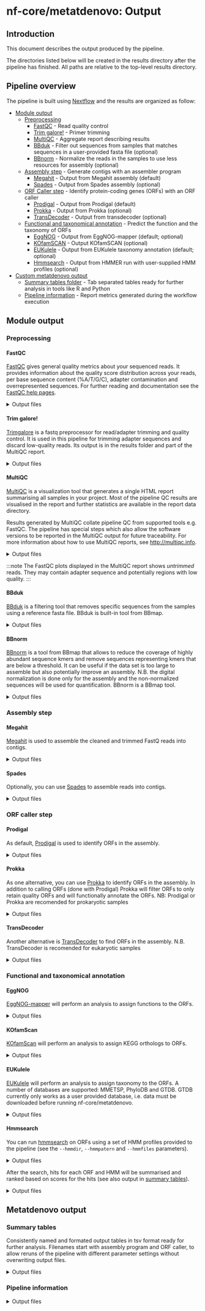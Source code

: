 # nf-core/metatdenovo: Output

## Introduction

This document describes the output produced by the pipeline.

The directories listed below will be created in the results directory after the pipeline has finished.
All paths are relative to the top-level results directory.

## Pipeline overview

The pipeline is built using [Nextflow](https://www.nextflow.io/) and the results are organized as follow:

- [Module output](#module-output)
  - [Preprocessing](#preprocessing)
    - [FastQC](#fastqc) - Read quality control
    - [Trim galore!](#trim-galore) - Primer trimming
    - [MultiQC](#multiqc) - Aggregate report describing results
    - [BBduk](#bbduk) - Filter out sequences from samples that matches sequences in a user-provided fasta file (optional)
    - [BBnorm](#bbnorm) - Normalize the reads in the samples to use less resources for assembly (optional)
  - [Assembly step](#assembly-step) - Generate contigs with an assembler program
    - [Megahit](#megahit) - Output from Megahit assembly (default)
    - [Spades](#spades) - Output from Spades assembly (optional)
  - [ORF Caller step](#orf-caller-step) - Identify protein-coding genes (ORFs) with an ORF caller
    - [Prodigal](#prodigal) - Output from Prodigal (default)
    - [Prokka](#prokka) - Output from Prokka (optional)
    - [TransDecoder](#transdecoder) - Output from transdecoder (optional)
  - [Functional and taxonomical annotation](#functional-and-taxonomical-annotation) - Predict the function and the taxonomy of ORFs
    - [EggNOG](#eggnog) - Output from EggNOG-mapper (default; optional)
    - [KOfamSCAN](#kofamscan) - Output KOfamSCAN (optional)
    - [EUKulele](#eukulele) - Output from EUKulele taxonomy annotation (default; optional)
    - [Hmmsearch](#hmmsearch) - Output from HMMER run with user-supplied HMM profiles (optional)
- [Custom metatdenovo output](#metatdenovo-output)
  - [Summary tables folder](#summary-tables) - Tab separated tables ready for further analysis in tools like R and Python
  - [Pipeline information](#pipeline-information) - Report metrics generated during the workflow execution

## Module output

### Preprocessing

#### FastQC

[FastQC](http://www.bioinformatics.babraham.ac.uk/projects/fastqc/) gives general quality metrics about your sequenced reads. It provides information about the quality score distribution across your reads, per base sequence content (%A/T/G/C), adapter contamination and overrepresented sequences. For further reading and documentation see the [FastQC help pages](http://www.bioinformatics.babraham.ac.uk/projects/fastqc/Help/).

<details markdown="1">
<summary>Output files</summary>

- `trimgalore/fastqc/`
  - `*_fastqc.html`: FastQC report containing quality metrics for your untrimmed raw fastq files.

</details>

#### Trim galore!

[Trimgalore](https://github.com/FelixKrueger/TrimGalore) is a fastq preprocessor for read/adapter trimming and quality control. It is used in this pipeline for trimming adapter sequences and discard low-quality reads. Its output is in the results folder and part of the MultiQC report.

<details markdown="1">
<summary>Output files</summary>

- `trimgalore/`: directory containing log files with retained reads, trimming percentage, etc. for each sample.
  - `*trimming_report.txt`: report of read numbers that pass trimgalore.

</details>

#### MultiQC

[MultiQC](http://multiqc.info) is a visualization tool that generates a single HTML report summarising all samples in your project. Most of the pipeline QC results are visualised in the report and further statistics are available in the report data directory.

Results generated by MultiQC collate pipeline QC from supported tools e.g. FastQC. The pipeline has special steps which also allow the software versions to be reported in the MultiQC output for future traceability. For more information about how to use MultiQC reports, see <http://multiqc.info>.

<details markdown="1">
<summary>Output files</summary>

- `multiqc/`
  - `multiqc_report.html`: a standalone HTML file that can be viewed in your web browser.
  - `multiqc_data/`: directory containing parsed statistics from the different tools used in the pipeline.
  - `multiqc_plots/`: directory containing static images from the report in various formats.

</details>

:::note
The FastQC plots displayed in the MultiQC report shows _untrimmed_ reads. They may contain adapter sequence and potentially regions with low quality.
:::

#### BBduk

[BBduk](https://jgi.doe.gov/data-and-tools/software-tools/bbtools/bb-tools-user-guide/bbnorm-guide/) is a filtering tool that removes specific sequences from the samples using a reference fasta file.
BBduk is built-in tool from BBmap.

<details markdown="1">
<summary>Output files</summary>

- `bbmap/`
  - `*.bbduk.log`: a text file with the results from BBduk analysis. Number of filtered reads can be seen in this log.

</details>

#### BBnorm

[BBnorm](https://jgi.doe.gov/data-and-tools/software-tools/bbtools/bb-tools-user-guide/bbduk-guide/) is a tool from BBmap that allows to reduce the coverage of highly abundant sequence kmers and remove sequences representing kmers that are below a threshold.
It can be useful if the data set is too large to assemble but also potentially improve an assembly.
N.B. the digital normalization is done only for the assembly and the non-normalized sequences will be used for quantification.
BBnorm is a BBmap tool.

<details markdown="1">
<summary>Output files</summary>

- `bbmap/bbnorm/logs/`
  - `*.logs`: it is a log file of the bbnorm run.

</details>

### Assembly step

#### Megahit

[Megahit](https://github.com/voutcn/megahit) is used to assemble the cleaned and trimmed FastQ reads into contigs.

<details markdown="1">
<summary>Output files</summary>

- `megahit/megahit_out/`
  - `*.log`: log file of Megahit run.
  - `megahit_assembly.contigs.fa.gz`: reference genome created by Megahit.
  - `intermediate_contigs`: folder that contains the intermediate steps of Megahit run.

</details>

#### Spades

Optionally, you can use [Spades](https://github.com/ablab/spades) to assemble reads into contigs.

<details markdown="1">
<summary>Output files</summary>

- `spades/`
  - `spades.assembly.gfa.gz`: gfa file output from spades
  - `spades.spades.log`: log file output from spades run
  - `spades.transcripts.fa.gz`: reference genome created by Spades

</details>

### ORF caller step

#### Prodigal

As default, [Prodigal](https://github.com/hyattpd/Prodigal) is used to identify ORFs in the assembly.

<details markdown="1">
<summary>Output files</summary>

- `prodigal/`
  - `*.fna.gz`: nucleotides fasta file output
  - `*.faa.gz`: amino acids fasta file output
  - `*.gff.gz`: genome feature file output

</details>

#### Prokka

As one alternative, you can use [Prokka](https://github.com/tseemann/prokka) to identify ORFs in the assembly.
In addition to calling ORFs (done with Prodigal) Prokka will filter ORFs to only retain quality ORFs and will functionally annotate the ORFs.
NB: Prodigal or Prokka are recomended for prokaryotic samples

<details markdown="1">
<summary>Output files</summary>

- `prokka/`
  - `*.ffn.gz`: nucleotides fasta file output
  - `*.faa.gz`: amino acids fasta file output
  - `*.gff.gz`: genome feature file output

</details>

#### TransDecoder

Another alternative is [TransDecoder](https://github.com/sghignone/TransDecoder) to find ORFs in the assembly.
N.B. TransDecoder is recomended for eukaryotic samples

<details markdown="1">
<summary>Output files</summary>

- `transdecoder/`
  - `*.cds`: nucleotides fasta file output
  - `*.pep`: amino acids fasta file output
  - `*.gff3`: genome feature file output

</details>

### Functional and taxonomical annotation

#### EggNOG

[EggNOG-mapper](https://github.com/eggnogdb/eggnog-mapper) will perform an analysis to assign functions to the ORFs.

<details markdown="1">
<summary>Output files</summary>

- `eggnog/`
  - `*.emapper.annotations.gz`: a file with the results from the annotation phase, see the [EggNOG-mapper documentation](https://github.com/eggnogdb/eggnog-mapper/wiki/).
  - `*.emapper.hits.gz`: a file with the results from the search phase, from HMMER, Diamond or MMseqs2.
  - `*.emapper.seed_orthologs.gz`: a file with the results from parsing the hits. Each row links a query with a seed ortholog. This file has the same format independently of which searcher was used, except that it can be in short format (4 fields), or full.

</details>

#### KOfamScan

[KOfamScan](https://github.com/takaram/kofam_scan) will perform an analysis to assign KEGG orthologs to ORFs.

<details markdown="1">
<summary>Output files</summary>

- `kofamscan/`
  - `*.kofamscan_output.tsv.gz`: kofamscan output.

</details>

#### EUKulele

[EUKulele](https://github.com/AlexanderLabWHOI/EUKulele) will perform an analysis to assign taxonomy to the ORFs.
A number of databases are supported: MMETSP, PhyloDB and GTDB.
GTDB currently only works as a user provided database, i.e. data must be downloaded before running nf-core/metatdenovo.

<details markdown="1">
<summary>Output files</summary>

- `eukulele/assembler.orfcaller/mets_full/diamond/`
  - `*.diamond.out.gz`: Diamond output
- `eukulele/assembler.orfcaller/taxonomy_estimation/`
  - `*-estimated-taxonomy.out.gz`: EUKulele output

</details>

#### Hmmsearch

You can run [hmmsearch](https://www.ebi.ac.uk/Tools/hmmer/search/hmmsearch) on ORFs using a set of HMM profiles provided to the pipeline (see the `--hmmdir`, `--hmmpatern` and `--hmmfiles` parameters).

<details markdown="1">
<summary>Output files</summary>

- `hmmer/`
  - `*.tbl.gz`: Table output gzipped as result of Hmmsearch run.

</details>

After the search, hits for each ORF and HMM will be summarised and ranked based on scores for the hits (see also output in [summary tables](#summary-tables)).

<details markdown="1">
<summary>Output files</summary>

- `hmmrank/`
  - `*.tsv.gz`: tab separeted file with the ranked ORFs for each HMM profile.

</details>

## Metatdenovo output

### Summary tables

Consistently named and formated output tables in tsv format ready for further analysis.
Filenames start with assembly program and ORF caller, to allow reruns of the pipeline with different parameter settings without overwriting output files.

<details markdown="1">
<summary>Output files</summary>

- `summary_tables/`
  - `{assembler}.{orf_caller}.overall_stats.tsv.gz`: overall statistics from the pipeline, e.g. number of reads, number of called ORFs, number of reads mapping back to contigs/ORFs etc.
  - `{assembler}.{orf_caller}.counts.tsv.gz`: read counts per ORF and sample.
  - `{assembler}.{orf_caller}.emapper.tsv.gz`: reformatted output from EggNOG-mapper.
  - `{assembler}.{orf_caller}.{db}_eukulele.tsv.gz`: taxonomic annotation per ORF for specific database.
  - `{assembler}.{orf_caller}.prokka-annotations.tsv.gz`: reformatted annotation output from Prokka.
  - `{assembler}.{orf_caller}.hmmrank.tsv.gz`: ranked summary table from HMMER results.

</details>

### Pipeline information

<details markdown="1">
<summary>Output files</summary>

- `pipeline_info/`
  - reports generated by Nextflow: `execution_report.html`, `execution_timeline.html`, `execution_trace.txt` and `pipeline_dag.dot`/`pipeline_dag.svg`.
  - reports generated by the pipeline: `pipeline_report.html`, `pipeline_report.txt` and `software_versions.yml`. The `pipeline_report*` files will only be present if the `--email` / `--email_on_fail` parameter's are used when running the pipeline.
  - reformatted samplesheet files used as input to the pipeline: `samplesheet.valid.csv`.
  - parameters used by the pipeline run: `params.json`.

</details>
